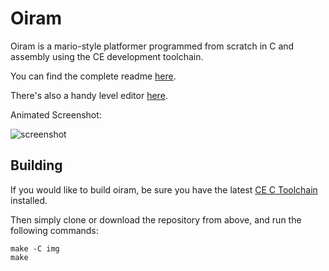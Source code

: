 # Oiram
Oiram is a mario-style platformer programmed from scratch in C and assembly using the CE development toolchain.

You can find the complete readme [here](https://github.com/mateoconlechuga/oiram/blob/master/packs/readme.md).

There's also a handy level editor [here](https://github.com/mateoconlechuga/oiram-editor/releases/latest).

Animated Screenshot:

![screenshot](https://www.cemetech.net/img/ss/003200.gif)

## Building
If you would like to build oiram, be sure you have the latest [CE C Toolchain](https://github.com/CE-Programming/toolchain/releases/latest) installed.

Then simply clone or download the repository from above, and run the following commands:

    make -C img
    make


